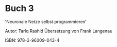 # Buch 3

'Neuronale Netze selbst programmieren'

Autor:
Tariq Rashid
Übersetzung von Frank Langenau

ISBN: 978-3-96009-043-4
